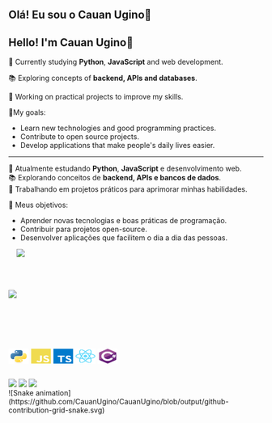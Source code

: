 ## Olá! Eu sou o Cauan Ugino👋
## Hello! I'm Cauan Ugino👋

🚀 Currently studying **Python**, **JavaScript** and web development.

📚 Exploring concepts of **backend, APIs and databases**. 

🔧 Working on practical projects to improve my skills.


📌My goals: 
- Learn new technologies and good programming practices. 
- Contribute to open source projects. 
- Develop applications that make people's daily lives easier.
----------------------------------------------------------------------------
🚀 Atualmente estudando **Python**, **JavaScript** e desenvolvimento web.  
📚 Explorando conceitos de **backend, APIs e bancos de dados**.  
🔧 Trabalhando em projetos práticos para aprimorar minhas habilidades.  


📌 Meus objetivos:  
- Aprender novas tecnologias e boas práticas de programação.  
- Contribuir para projetos open-source.  
- Desenvolver aplicações que facilitem o dia a dia das pessoas. 

<div style="display: flex; align-items: center;">
  <a href="https://beacons.ai/CauanUgino">
    <img height="180px" src="https://github-readme-stats.vercel.app/api?username=CauanUgino&show_icons=true&theme=dracula&include_all_commits=true&count_private=true"/>
  </a>
  <img height="180px" src="https://github-readme-stats.vercel.app/api/top-langs/?username=CauanUgino&layout=compact&langs_count=16&theme=dracula"/>
</div>



  

<div style="display: inline_block"><br>
   <img align="center" alt="Cauan-Python" height="30" width="40" src="https://raw.githubusercontent.com/devicons/devicon/master/icons/python/python-original.svg">
  <img align="center" alt="Cauan-Js" height="30" width="40" src="https://raw.githubusercontent.com/devicons/devicon/master/icons/javascript/javascript-plain.svg">
  <img align="center" alt="Cauan-Ts" height="30" width="40" src="https://raw.githubusercontent.com/devicons/devicon/master/icons/typescript/typescript-plain.svg">
  <img align="center" alt="Cauan-React" height="30" width="40" src="https://raw.githubusercontent.com/devicons/devicon/master/icons/react/react-original.svg">
  <img align="center" alt="Cauan-Csharp" height="30" width="40" src="https://raw.githubusercontent.com/devicons/devicon/master/icons/csharp/csharp-original.svg">
</div>
  
  ##
 
<div> 
  <a href="https://www.instagram.com/kawanugino?igsh=bDZxM245bm10bnRq" target="_blank"><img src="https://img.shields.io/badge/-Instagram-%23E4405F?style=for-the-badge&logo=instagram&logoColor=white" target="_blank"></a>
  <a href = "mailto:cauanuginofilho@gmail.com"><img src="https://img.shields.io/badge/-Gmail-%23333?style=for-the-badge&logo=gmail&logoColor=white" target="_blank"></a>
  <a href="https://www.linkedin.com/in/cauan-ugino-filho-aab8271b2"target="_blank"><img src="https://img.shields.io/badge/-LinkedIn-%230077B5?style=for-the-badge&logo=linkedin&logoColor=white" target="_blank"></a> 
  
</div>


<div>
![Snake animation](https://github.com/CauanUgino/CauanUgino/blob/output/github-contribution-grid-snake.svg)
</div>
